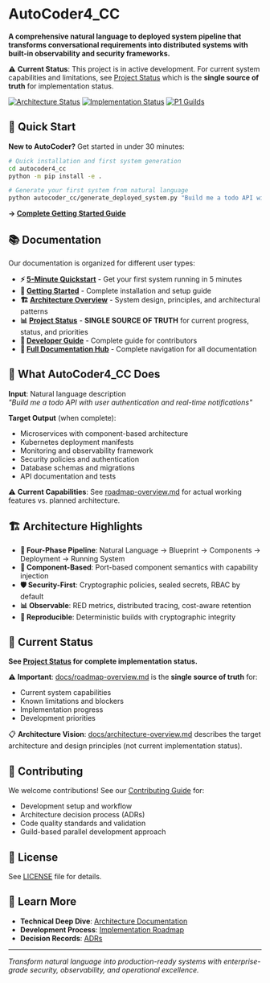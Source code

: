 # AutoCoder4_CC

**A comprehensive natural language to deployed system pipeline that transforms conversational requirements into distributed systems with built-in observability and security frameworks.**

⚠️ **Current Status**: This project is in active development. For current system capabilities and limitations, see [Project Status](docs/roadmap-overview.md) which is the **single source of truth** for implementation status.

[![Architecture Status](https://img.shields.io/badge/architecture-stable-green)](docs/architecture-overview.md)
[![Implementation Status](https://img.shields.io/badge/P0%20Foundation-complete-brightgreen)](docs/roadmap-overview.md)
[![P1 Guilds](https://img.shields.io/badge/P1%20Guilds-ready%20to%20start-blue)](docs/implementation_roadmap/overview.md)

## 🚀 Quick Start

**New to AutoCoder?** Get started in under 30 minutes:

```bash
# Quick installation and first system generation
cd autocoder4_cc
python -m pip install -e .

# Generate your first system from natural language
python autocoder_cc/generate_deployed_system.py "Build me a todo API with user authentication"
```

**→ [Complete Getting Started Guide](docs/quickstart.md)**

## 📚 Documentation

Our documentation is organized for different user types:

- **⚡ [5-Minute Quickstart](docs/5-minute-quickstart.md)** - Get your first system running in 5 minutes
- **🚀 [Getting Started](docs/quickstart.md)** - Complete installation and setup guide
- **🏗️ [Architecture Overview](docs/architecture-overview.md)** - System design, principles, and architectural patterns  
- **📊 [Project Status](docs/roadmap-overview.md)** - **SINGLE SOURCE OF TRUTH** for current progress, status, and priorities
- **🤝 [Developer Guide](docs/developer-guide.md)** - Complete guide for contributors
- **📖 [Full Documentation Hub](docs/README.md)** - Complete navigation for all documentation

## 🎯 What AutoCoder4_CC Does

**Input**: Natural language description  
*"Build me a todo API with user authentication and real-time notifications"*

**Target Output** (when complete):
- Microservices with component-based architecture
- Kubernetes deployment manifests  
- Monitoring and observability framework
- Security policies and authentication
- Database schemas and migrations
- API documentation and tests

⚠️ **Current Capabilities**: See [roadmap-overview.md](docs/roadmap-overview.md) for actual working features vs. planned architecture.

## 🏗️ Architecture Highlights

- **🔄 Four-Phase Pipeline**: Natural Language → Blueprint → Components → Deployment → Running System
- **🧩 Component-Based**: Port-based component semantics with capability injection
- **🛡️ Security-First**: Cryptographic policies, sealed secrets, RBAC by default
- **📊 Observable**: RED metrics, distributed tracing, cost-aware retention
- **🔧 Reproducible**: Deterministic builds with cryptographic integrity

## 🚀 Current Status

**See [Project Status](docs/roadmap-overview.md) for complete implementation status.**

⚠️ **Important**: [docs/roadmap-overview.md](docs/roadmap-overview.md) is the **single source of truth** for:
- Current system capabilities
- Known limitations and blockers  
- Implementation progress
- Development priorities

📋 **Architecture Vision**: [docs/architecture-overview.md](docs/architecture-overview.md) describes the target architecture and design principles (not current implementation status).

## 🤝 Contributing

We welcome contributions! See our [Contributing Guide](docs/contributing.md) for:

- Development setup and workflow
- Architecture decision process (ADRs)
- Code quality standards and validation
- Guild-based parallel development approach

## 📄 License

See [LICENSE](LICENSE) file for details.

## 🔗 Learn More

- **Technical Deep Dive**: [Architecture Documentation](docs/architecture/)
- **Development Process**: [Implementation Roadmap](docs/implementation_roadmap/)
- **Decision Records**: [ADRs](docs/architecture/adr/accepted/)

---

*Transform natural language into production-ready systems with enterprise-grade security, observability, and operational excellence.*